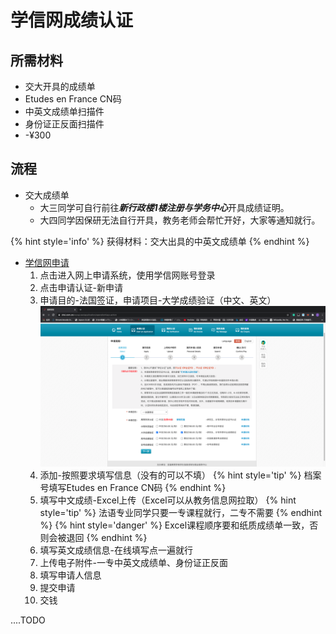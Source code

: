 # 学信网成绩认证

## 所需材料

* 交大开具的成绩单
* Etudes en France CN码
* 中英文成绩单扫描件
* 身份证正反面扫描件
* -¥300

## 流程

* 交大成绩单
  * 大三同学可自行前往***新行政楼1楼注册与学务中心***开具成绩证明。
  * 大四同学因保研无法自行开具，教务老师会帮忙开好，大家等通知就行。

{% hint style='info' %}
获得材料：交大出具的中英文成绩单
{% endhint %}

* [学信网申请](http://www.chsi.com.cn/wssq/)
  1. 点击进入网上申请系统，使用学信网账号登录
  2. 点击申请认证-新申请
  3. 申请目的-法国签证，申请项目-大学成绩验证（中文、英文）
  ![大学成绩验证](./images/大学成绩验证.png)
  4. 添加-按照要求填写信息（没有的可以不填）
    {% hint style='tip' %}
    档案号填写Etudes en France CN码
    {% endhint %}
  5. 填写中文成绩-Excel上传（Excel可以从教务信息网拉取）
    {% hint style='tip' %}
    法语专业同学只要一专课程就行，二专不需要
    {% endhint %}
    {% hint style='danger' %}
    Excel课程顺序要和纸质成绩单一致，否则会被退回
    {% endhint %}
  6. 填写英文成绩信息-在线填写点一遍就行
  7. 上传电子附件-一专中英文成绩单、身份证正反面
  8. 填写申请人信息
  9. 提交申请
  10. 交钱

....TODO
